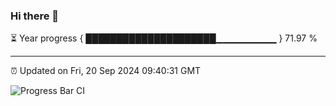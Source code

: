 ### Hi there 👋

⏳ Year progress { █████████████████████▁▁▁▁▁▁▁▁▁ } 71.97 %

---

⏰ Updated on Fri, 20 Sep 2024 09:40:31 GMT

![Progress Bar CI](https://github.com/IshwaranRudhara/GIT-ACTION/workflows/Progress%20Bar%20CI/badge.svg)

